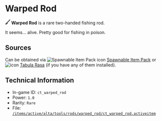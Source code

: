 # Warped Rod

<img src="https://raw.githubusercontent.com/Ceterai/Enternia/main/items/active/alta/tools/rods/warped_rod/icon.png" alt="Warped Rod icon" loading="lazy" width="auto" height="16px"/> **Warped Rod** is a rare two-handed fishing rod.

It seems... alive. Pretty good for fishing in poison.

## Sources

Can be obtained via <img src="https://raw.githubusercontent.com/Silverfeelin/Starbound-SpawnableItemPack/master/interface/sip/iconSmall.png" alt="Spawnable Item Pack icon" width="18" height="14"/> [Spawnable Item Pack](https://steamcommunity.com/sharedfiles/filedetails/?id=733665104) or <img src="https://steamuserimages-a.akamaihd.net/ugc/263843960696222713/3EC9A7C005541F7D577EBCB8C5736B4EFC9973D6/" alt="icon" width="8" height="12"/> [Tabula Rasa](https://community.playstarbound.com/resources/the-tabula-rasa.3222/) (if you have any of them installed).

## Technical Information

- In-game ID: `ct_warped_rod`
- Power: `1.0`
- Rarity: `Rare`
- File: [`/items/active/alta/tools/rods/warped_rod/ct_warped_rod.activeitem`](https://github.com/Ceterai/Enternia/blob/main/items/active/alta/tools/rods/warped_rod/ct_warped_rod.activeitem)
